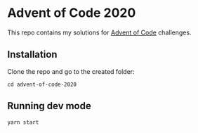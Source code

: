 # Advent of Code 2020

This repo contains my solutions for [Advent of Code](https://adventofcode.com/2020) challenges.

## Installation

Clone the repo and go to the created folder:

```
cd advent-of-code-2020
```

## Running dev mode

```
yarn start
```
